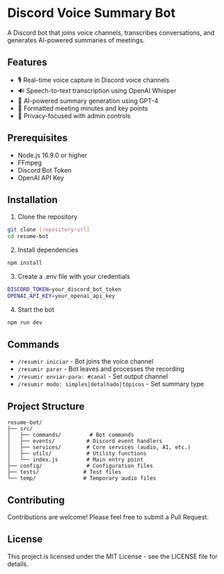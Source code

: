 # Discord Voice Summary Bot

A Discord bot that joins voice channels, transcribes conversations, and generates AI-powered summaries of meetings.

## Features

- 🎙️ Real-time voice capture in Discord voice channels
- 🔊 Speech-to-text transcription using OpenAI Whisper
- 🧠 AI-powered summary generation using GPT-4
- 📝 Formatted meeting minutes and key points
- 🔐 Privacy-focused with admin controls

## Prerequisites

- Node.js 16.9.0 or higher
- FFmpeg
- Discord Bot Token
- OpenAI API Key

## Installation

1. Clone the repository
```bash
git clone [repository-url]
cd resume-bot
```

2. Install dependencies
```bash
npm install
```

3. Create a .env file with your credentials
```bash
DISCORD_TOKEN=your_discord_bot_token
OPENAI_API_KEY=your_openai_api_key
```

4. Start the bot
```bash
npm run dev
```

## Commands

- `/resumir iniciar` - Bot joins the voice channel
- `/resumir parar` - Bot leaves and processes the recording
- `/resumir enviar-para: #canal` - Set output channel
- `/resumir modo: simples|detalhado|tópicos` - Set summary type

## Project Structure

```
resume-bot/
├── src/
│   ├── commands/         # Bot commands
│   ├── events/          # Discord event handlers
│   ├── services/        # Core services (audio, AI, etc.)
│   ├── utils/           # Utility functions
│   └── index.js         # Main entry point
├── config/              # Configuration files
├── tests/              # Test files
└── temp/               # Temporary audio files
```

## Contributing

Contributions are welcome! Please feel free to submit a Pull Request.

## License

This project is licensed under the MIT License - see the LICENSE file for details. 